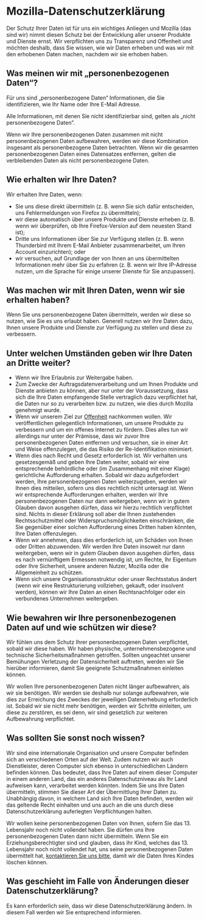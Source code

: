 # Mozilla-Datenschutzerklärung

Der Schutz Ihrer Daten ist für uns ein wichtiges Anliegen und Mozilla (das sind wir) nimmt diesen Schutz bei der Entwicklung aller unserer Produkte und Dienste ernst. Wir verpflichten uns zu Transparenz und Offenheit und möchten deshalb, dass Sie wissen, wie wir Daten erheben und was wir mit den erhobenen Daten machen, nachdem wir sie erhoben haben.

## Was meinen wir mit „personenbezogenen Daten“?

Für uns sind „personenbezogene Daten“ Informationen, die Sie identifizieren, wie Ihr Name oder Ihre E-Mail Adresse.

Alle Informationen, mit denen Sie nicht identifizierbar sind, gelten als „nicht personenbezogene Daten”.

Wenn wir Ihre personenbezogenen Daten zusammen mit nicht personenbezogenen Daten aufbewahren, werden wir diese Kombination insgesamt als personenbezogene Daten betrachten. Wenn wir die gesamten personenbezogenen Daten eines Datensatzes entfernen, gelten die verbleibenden Daten als nicht personenbezogene Daten.

## Wie erhalten wir Ihre Daten?

Wir erhalten Ihre Daten, wenn:

* Sie uns diese direkt übermitteln (z. B. wenn Sie sich dafür entscheiden, uns Fehlermeldungen von Firefox zu übermitteln);
* wir diese automatisch über unsere Produkte und Dienste erheben (z. B. wenn wir überprüfen, ob Ihre Firefox-Version auf dem neuesten Stand ist);
* Dritte uns Informationen über Sie zur Verfügung stellen (z. B. wenn Thunderbird mit Ihrem E-Mail Anbieter zusammenarbeitet, um Ihren Account einzurichten); oder
* wir versuchen, auf Grundlage der von Ihnen an uns übermittelten Informationen mehr über Sie zu erfahren (z. B. wenn wir Ihre IP-Adresse nutzen, um die Sprache für einige unserer Dienste für Sie anzupassen).

## Was machen wir mit Ihren Daten, wenn wir sie erhalten haben?

Wenn Sie uns personenbezogene Daten übermitteln, werden wir diese so nutzen, wie Sie es uns erlaubt haben. Generell nutzen wir Ihre Daten dazu, Ihnen unsere Produkte und Dienste zur Verfügung zu stellen und diese zu verbessern.

## Unter welchen Umständen geben wir Ihre Daten an Dritte weiter?

* Wenn wir Ihre Erlaubnis zur Weitergabe haben.
* Zum Zwecke der Auftragsdatenverarbeitung und um Ihnen Produkte und Dienste anbieten zu können, aber nur unter der Voraussetzung, dass sich die Ihre Daten empfangende Stelle vertraglich dazu verpflichtet hat, die Daten nur so zu verarbeiten bzw. zu nutzen, wie dies durch Mozilla genehmigt wurde.
* Wenn wir unserem Ziel zur [Offenheit](https://www.mozilla.org/about/manifesto.html) nachkommen wollen. Wir veröffentlichen gelegentlich Informationen, um unsere Produkte zu verbessern und um ein offenes Internet zu fördern. Dies alles tun wir allerdings nur unter der Prämisse, dass wir zuvor Ihre personenbezogenen Daten entfernen und versuchen, sie in einer Art und Weise offenzulegen, die das Risiko der Re-Identifikation minimiert.
* Wenn dies nach Recht und Gesetz erforderlich ist. Wir verhalten uns gesetzesgemäß und geben Ihre Daten weiter, sobald wir eine entsprechende behördliche oder (im Zusammenhang mit einer Klage) gerichtliche Aufforderung erhalten. Sobald wir dazu aufgefordert werden, Ihre personenbezogenen Daten weiterzugeben, werden wir Ihnen dies mitteilen, sofern uns dies rechtlich nicht untersagt ist. Wenn wir entsprechende Aufforderungen erhalten, werden wir Ihre personenbezogenen Daten nur dann weitergeben, wenn wir in gutem Glauben davon ausgehen dürfen, dass wir hierzu rechtlich verpflichtet sind. Nichts in dieser Erklärung soll aber die Ihnen zustehenden Rechtsschutzmittel oder Widerspruchsmöglichkeiten einschränken, die Sie gegenüber einer solchen Aufforderung eines Dritten haben könnten, Ihre Daten offenzulegen.
* Wenn wir annehmen, dass dies erforderlich ist, um Schäden von Ihnen oder Dritten abzuwenden. Wir werden Ihre Daten insoweit nur dann weitergeben, wenn wir in gutem Glauben davon ausgehen dürfen, dass es nach vernünftigem Ermessen notwendig ist, um Rechte, Ihr Eigentum oder Ihre Sicherheit, unsere anderen Nutzer, Mozilla oder die Allgemeinheit zu schützen.
* Wenn sich unsere Organisationsstruktur oder unser Rechtsstatus ändert (wenn wir eine Restrukturierung vollziehen, gekauft, oder insolvent werden), können wir Ihre Daten an einen Rechtsnachfolger oder ein verbundenes Unternehmen weitergeben.

## Wie bewahren wir Ihre personenbezogenen Daten auf und wie schützen wir diese?

Wir fühlen uns dem Schutz Ihrer personenbezogenen Daten verpflichtet, sobald wir diese haben. Wir haben physische, unternehmensbezogene und technische Sicherheitsmaßnahmen getroffen. Sollten ungeachtet unserer Bemühungen Verletzung der Datensicherheit auftreten, werden wir Sie hierüber informieren, damit Sie geeignete Schutzmaßnahmen einleiten können.

Wir wollen Ihre personenbezogenen Daten nicht länger aufbewahren, als wir sie benötigen. Wir werden sie deshalb nur solange aufbewahren, wie dies zur Erreichung des Zweckes der jeweiligen Datenerhebung erforderlich ist. Sobald wir sie nicht mehr benötigen, werden wir Schritte einleiten, um diese zu zerstören, es sei denn, wir sind gesetzlich zur weiteren Aufbewahrung verpflichtet.

## Was sollten Sie sonst noch wissen?

Wir sind eine internationale Organisation und unsere Computer befinden sich an verschiedenen Orten auf der Welt. Zudem nutzen wir auch Dienstleister, deren Computer sich ebenso in unterschiedlichen Ländern befinden können. Das bedeutet, dass Ihre Daten auf einem dieser Computer in einem anderen Land, das ein anderes Datenschutzniveau als Ihr Land aufweisen kann, verarbeitet werden könnten. Indem Sie uns Ihre Daten übermitteln, stimmen Sie dieser Art der Übermittlung Ihrer Daten zu. Unabhängig davon, in welchem Land sich Ihre Daten befinden, werden wir das geltende Recht einhalten und uns auch an die uns durch diese Datenschutzerklärung auferlegten Verpflichtungen halten.

Wir wollen keine personenbezogenen Daten von Ihnen, sofern Sie das 13. Lebensjahr noch nicht vollendet haben. Sie dürfen uns Ihre personenbezogenen Daten dann nicht übermitteln. Wenn Sie ein Erziehungsberechtigter sind und glauben, dass ihr Kind, welches das 13. Lebensjahr noch nicht vollendet hat, uns seine personenbezogenen Daten übermittelt hat, [kontaktieren Sie uns bitte](https://www.mozilla.org/privacy/#contact), damit wir die Daten Ihres Kindes löschen können.

## Was geschieht im Falle von Änderungen dieser Datenschutzerklärung?

Es kann erforderlich sein, dass wir diese Datenschutzerklärung ändern. In diesem Fall werden wir Sie entsprechend informieren.
